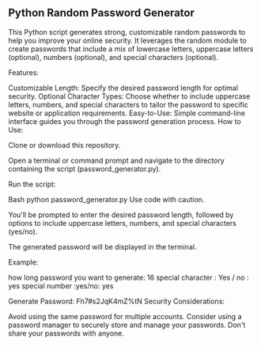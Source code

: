 ## Python Random Password Generator

This Python script generates strong, customizable random passwords to help you improve your online security. It leverages the random module to create passwords that include a mix of lowercase letters, uppercase letters (optional), numbers (optional), and special characters (optional).

Features:

Customizable Length: Specify the desired password length for optimal security.
Optional Character Types: Choose whether to include uppercase letters, numbers, and special characters to tailor the password to specific website or application requirements.
Easy-to-Use: Simple command-line interface guides you through the password generation process.
How to Use:

Clone or download this repository.

Open a terminal or command prompt and navigate to the directory containing the script (password_generator.py).

Run the script:

Bash
python password_generator.py
Use code with caution.

You'll be prompted to enter the desired password length, followed by options to include uppercase letters, numbers, and special characters (yes/no).

The generated password will be displayed in the terminal.

Example:

how long password you want to generate: 16
special character : Yes / no : yes
special number :yes/no: yes

Generate Password: Fh7#s2JqK4mZ%tN
Security Considerations:

Avoid using the same password for multiple accounts.
Consider using a password manager to securely store and manage your passwords.
Don't share your passwords with anyone.
